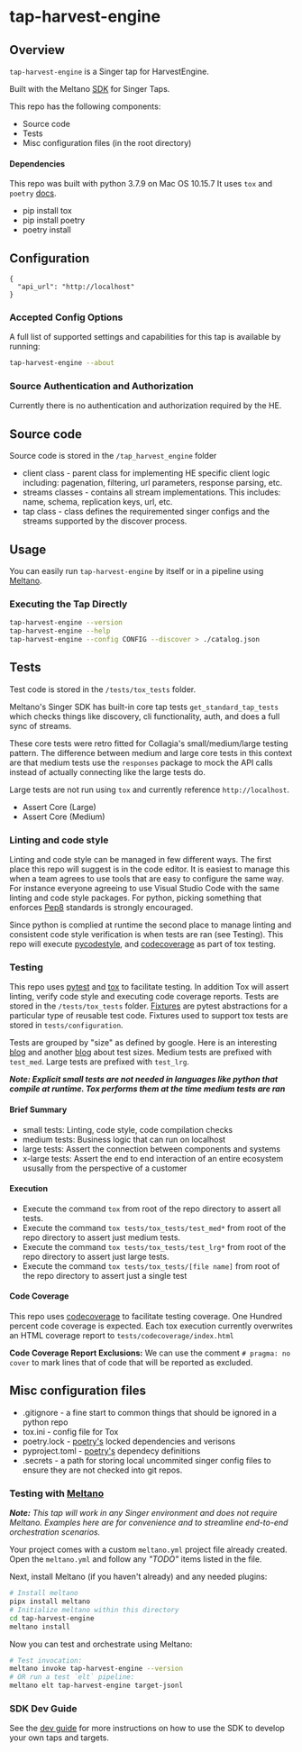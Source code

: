 # tap-harvest-engine

## Overview

`tap-harvest-engine` is a Singer tap for HarvestEngine.

Built with the Meltano [SDK](https://gitlab.com/meltano/singer-sdk) for Singer Taps.

This repo has the following components:

* Source code
* Tests
* Misc configuration files (in the root directory)

#### Dependencies

This repo was built with python 3.7.9 on Mac OS 10.15.7
It uses `tox` and `poetry` [docs](https://python-poetry.org/).

* pip install tox
* pip install poetry
* poetry install


## Configuration
```
{
  "api_url": "http://localhost"
}
```

### Accepted Config Options

A full list of supported settings and capabilities for this
tap is available by running:

```bash
tap-harvest-engine --about
```

### Source Authentication and Authorization

Currently there is no authentication and authorization required by the HE.


## Source code

Source code is stored in the `/tap_harvest_engine` folder

* client class - parent class for implementing HE specific client logic including: pagenation, filtering, url parameters, response parsing, etc.
* streams classes - contains all stream implementations. This includes: name, schema, replication keys, url, etc.
* tap class - class defines the requiremented singer configs and the streams supported by the discover process.

## Usage

You can easily run `tap-harvest-engine` by itself or in a pipeline using [Meltano](www.meltano.com).

### Executing the Tap Directly

```bash
tap-harvest-engine --version
tap-harvest-engine --help
tap-harvest-engine --config CONFIG --discover > ./catalog.json
```

## Tests

Test code is stored in the `/tests/tox_tests` folder.

Meltano's Singer SDK has built-in core tap tests `get_standard_tap_tests` which checks things like discovery, cli
functionality, auth, and does a full sync of streams.

These core tests were retro fitted for Collagia's small/medium/large testing pattern. The difference between medium and
large core tests in this context are that medium tests use the `responses` package to mock the API calls instead of
actually connecting like the large tests do.

Large tests are not run using `tox` and currently reference `http://localhost`.

* Assert Core (Large)
* Assert Core (Medium)

### Linting and code style

Linting and code style can be managed in few different ways. The first place this repo will suggest is in the code editor. It is easiest to manage this when a team agrees to use tools that are easy to configure the same way. For instance everyone agreeing to use Visual Studio Code with the same linting and code style packages. For python, picking something that enforces [Pep8](https://www.python.org/dev/peps/pep-0008/) standards is strongly encouraged.

Since python is complied at runtime the second place to manage linting and consistent code style verification is when tests are ran (see Testing). This repo will execute [pycodestyle](https://pypi.org/project/pycodestyle/), and [codecoverage](https://coverage.readthedocs.io/en/v4.5.x/) as part of tox testing.

### Testing

This repo uses [pytest](https://docs.pytest.org/en/latest/getting-started.html) and [tox](https://tox.readthedocs.io/en/latest/) to facilitate testing. In addition Tox will assert linting, verify code style and executing code coverage reports. Tests are stored in the `/tests/tox_tests` folder. [Fixtures](https://docs.pytest.org/en/latest/fixture.html) are pytest abstractions for a particular type of reusable test code. Fixtures used to support tox tests are stored in `tests/configuration`.

Tests are grouped by "size" as defined by google. Here is an interesting [blog](https://mike-bland.com/2011/11/01/small-medium-large.html) and another [blog](https://testing.googleblog.com/2010/12/test-sizes.html) about test sizes. Medium tests are prefixed with `test_med`. Large tests are prefixed with `test_lrg`.

***Note: Explicit small tests are not needed in languages like python that compile at runtime. Tox performs them at the time medium tests are ran***

#### Brief Summary

* small tests: Linting, code style, code compilation checks
* medium tests: Business logic that can run on localhost
* large tests: Assert the connection between components and systems
* x-large tests: Assert the end to end interaction of an entire ecosystem ususally from the perspective of a customer

#### Execution

* Execute the command `tox` from root of the repo directory to assert all tests.
* Execute the command `tox tests/tox_tests/test_med*` from root of the repo directory to assert just medium tests.
* Execute the command `tox tests/tox_tests/test_lrg*` from root of the repo directory to assert just large tests.
* Execute the command `tox tests/tox_tests/[file name]` from root of the repo directory to assert just a single test

#### Code Coverage

This repo uses [codecoverage](https://coverage.readthedocs.io/en/v4.5.x/) to facilitate testing coverage. One Hundred percent code coverage is expected. Each tox execution currently overwrites an HTML coverage report to `tests/codecoverage/index.html`

**Code Coverage Report Exclusions:** We can use the comment `# pragma: no cover` to mark lines that of code that will be reported as excluded.

## Misc configuration files

* .gitignore - a fine start to common things that should be ignored in a python repo
* tox.ini - config file for Tox
* poetry.lock - [poetry's](https://python-poetry.org/docs/basic-usage/#installing-with-poetrylock) locked dependencies and verisons
* pyproject.toml - [poetry's](https://python-poetry.org/docs/basic-usage/#installing-with-poetrylock) dependecy definitions
* .secrets - a path for storing local uncommited singer config files to ensure they are not checked into git repos.


### Testing with [Meltano](https://www.meltano.com)

_**Note:** This tap will work in any Singer environment and does not require Meltano.
Examples here are for convenience and to streamline end-to-end orchestration scenarios._

Your project comes with a custom `meltano.yml` project file already created. Open the `meltano.yml` and follow any _"TODO"_ items listed in
the file.

Next, install Meltano (if you haven't already) and any needed plugins:

```bash
# Install meltano
pipx install meltano
# Initialize meltano within this directory
cd tap-harvest-engine
meltano install
```

Now you can test and orchestrate using Meltano:

```bash
# Test invocation:
meltano invoke tap-harvest-engine --version
# OR run a test `elt` pipeline:
meltano elt tap-harvest-engine target-jsonl
```

### SDK Dev Guide

See the [dev guide](https://gitlab.com/meltano/singer-sdk/-/blob/main/docs/dev_guide.md) for more instructions on how to use the SDK to 
develop your own taps and targets.
